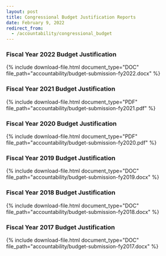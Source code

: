 ```yaml
---
layout: post
title: Congressional Budget Justification Reports
date: February 9, 2022
redirect_from:
  - /accountability/congressional_budget
---
```


### Fiscal Year 2022 Budget Justification
{% include download-file.html document_type="DOC" file_path="accountability/budget-submission-fy2022.docx" %}

### Fiscal Year 2021 Budget Justification
{% include download-file.html document_type="PDF" file_path="accountability/budget-submission-fy2021.pdf" %}

### Fiscal Year 2020 Budget Justification
{% include download-file.html document_type="PDF" file_path="accountability/budget-submission-fy2020.pdf" %}

### Fiscal Year 2019 Budget Justification
{% include download-file.html document_type="DOC" file_path="accountability/budget-submission-fy2019.docx" %}

### Fiscal Year 2018 Budget Justification
{% include download-file.html document_type="DOC" file_path="accountability/budget-submission-fy2018.docx" %}

### Fiscal Year 2017 Budget Justification
{% include download-file.html document_type="DOC" file_path="accountability/budget-submission-fy2017.docx" %}

<!--
These docs do not exist.

* [Fiscal Year 2016 Budget Justification]({{ site.baseUrl }}/assets/uploads/docs/ncd-fy16-cj.doc)
* [Fiscal Year 2015 Budget Justification]({{ site.baseUrl }}/assets/uploads/docs/ncd-2015-congressional-justification.doc)
* [Fiscal Year 2014 Budget Justification]({{ site.baseUrl }}/assets/uploads/docs/fy2014-congressional-justification.docx)
* [Fiscal Year 2013 Budget Justification]({{ site.baseUrl }}/assets/uploads/docs/ncd-fy-2013-congressional-justification.pdf)
* [Fiscal Year 2012 Budget Justification]({{ site.baseUrl }}/assets/uploads/docs/fy12-ncd-cj-final-3-updated.pdf)
* [Fiscal Year 2011 Budget Justification]({{ site.baseUrl }}/assets/uploads/docs/14-ncd-cong-budget-fy-2011-1-7-10-(2).pdf)
* [Fiscal Year 2010 Budget Justification]({{ site.baseUrl }}/assets/uploads/docs/ncd-2010cogressionalbudget-5-5-09.doc)
* [Fiscal Year 2009 Budget Justification]({{ site.baseUrl }}/assets/uploads/docs/ncd-2009-budget-final-final-narrative-9-10-07.pdf)
* [Fiscal Year 2008 Budget Justification]({{ site.baseUrl }}/assets/uploads/docs/2008budget.pdf)

-->

